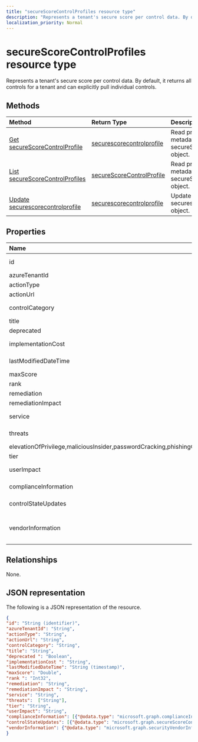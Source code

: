 ```yaml
---
title: "secureScoreControlProfiles resource type"
description: "Represents a tenant's secure score per control data. By default, it returns all controls for a tenant and can explicitly pull individual controls."
localization_priority: Normal
---
```


# secureScoreControlProfiles resource type

Represents a tenant's secure score per control data. By default, it returns all controls for a tenant and can explicitly pull individual controls.


## Methods

| Method   | Return Type|Description|
|:---------------|:--------|:----------|
|[Get secureScoreControlProfile](../api/securescorecontrolprofile-get.md) | [securescorecontrolprofile](secureScoreControlProfile.md) |Read properties and metadata of a secureScoreControlProfiles object.|
|[List secureScoreControlProfiles](../api/securescorecontrolprofiles-list.md) | [secureScoreControlProfile](securescorecontrolprofile.md) |Read properties and metadata of a secureScoreControlProfiles object.|
|[Update securescorecontrolprofile](../api/securescorecontrolprofile-update.md) | [securescorecontrolprofile](securescorecontrolprofile.md) |Update an securescorecontrolprofile object. |


## Properties

|Name |Type |Description |
|:--|:--|:--|
|id |String|Provider-generated GUID/unique identifier. Read-only. Required.|
|	azureTenantId	|	String	|	GUID string for tenant ID.	|
|	actionType	|	String	|	Control action type (Config, Review, Behavior).	|
|	actionUrl |	String	|	URL to where the control can be actioned. |
|	controlCategory	|	String	|	Control action category (Identity, Data, Device, Apps, Infrastructure).	|
|	title	|	String	|	Title of the control.	|
|	deprecated |	Boolean	|	Flag to indicate if a control is depreciated.	|
|	implementationCost |	String	|	Resource cost of implemmentating control (low, moderate, high).	|
|lastModifiedDateTime|DateTimeOffset|Time at which the control profile entity was last modified. The Timestamp type represents date and time 
|	maxScore |	Double	|	max attainable score for the control.	|
|	rank |	Int32	|	Microsoft's stack ranking of control.	|
|	remediation |	String	|	Description of what the control will help remediate. |
|	remediationImpact |	String	|	Description of the impact on users of the remediation. |
|	service	|	String	|	Service that owns the control (Exchange, Sharepoint, Azure AD).	|
|	threats |	String collection	|	List of threats the control mitigates (accountBreach,dataDeletion,dataExfiltration,dataSpillage,
elevationOfPrivilege,maliciousInsider,passwordCracking,phishingOrWhaling,spoofing).	|
|	tier |	String	|	Control tier (Core, Defense in Depth, Advanced.)	|
|	userImpact |	String	| User impact of implementing control (low, moderate, high).	|
| complianceInformation | [complianceInformation](complianceinformation.md) collection | The collection of compliance information associated with secure score control |
|	controlStateUpdates |	[secureScoreControlStateUpdate](securescorecontrolstateupdate.md)	collection |	Flag to indicate where the tenant has marked a control (ignored, thirdParty, reviewed) (supports [update](../api/securescorecontrolprofile-update.md)). |
|vendorInformation |[securityVendorInformation](securityvendorinformation.md)|Complex type containing details about the security product/service vendor, provider, and subprovider (for example, vendor=Microsoft; provider=SecureScore). Required.|

## Relationships

None.

## JSON representation

The following is a JSON representation of the resource.

<!-- {
  "blockType": "resource",
  "optionalProperties": [

  ],
  "@odata.type": "microsoft.graph.secureScoreControlProfiles"
}-->

```json
{
"id": "String (identifier)",
"azureTenantId": "String",
"actionType": "String",
"actionUrl": "String",
"controlCategory": "String",
"title": "String", 
"deprecated ": "Boolean",
"implementationCost ": "String",
"lastModifiedDateTime": "String (timestamp)",
"maxScore": "Double",
"rank ": "Int32",
"remediation": "String",
"remediationImpact ": "String",
"service": "String",
"threats":  ["String"],
"tier": "String",
"userImpact": "String",
"complianceInformation": [{"@odata.type": "microsoft.graph.complianceInformation"}], 
"controlStateUpdates": [{"@odata.type": "microsoft.graph.secureScoreControlStateUpdate"}],
"vendorInformation": {"@odata.type": "microsoft.graph.securityVendorInformation"},
}

```
<!-- uuid: 8fcb5dbc-d5aa-4681-8e31-b001d5168d79
2015-10-25 14:57:30 UTC -->
<!-- {
  "type": "#page.annotation",
  "description": "secureScoreControlProfiles resource",
  "keywords": "",
  "section": "documentation",
  "tocPath": ""
}-->
